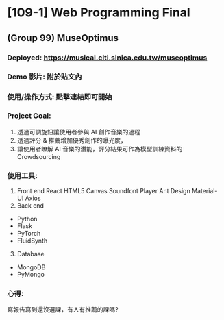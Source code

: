 # [109-1] Web Programming Final
## (Group 99) MuseOptimus
### Deployed: https://musicai.citi.sinica.edu.tw/museoptimus
### Demo 影片: 附於貼文內
### 使用/操作方式: 點擊連結即可開始
### Project Goal:
1. 透過可調旋鈕讓使用者參與 AI 創作音樂的過程
2. 透過評分 & 推薦增加優秀創作的曝光度，
3. 讓使用者瞭解 AI 音樂的潛能，評分結果可作為模型訓練資料的 Crowdsourcing
### 使用工具:
1. Front end
  React
  HTML5 Canvas
  Soundfont Player
  Ant Design
  Material-UI
  Axios
2. Back end
  - Python
  - Flask
  - PyTorch
  - FluidSynth
3. Database
  - MongoDB
  - PyMongo
### 心得:
寫報告寫到還沒選課，有人有推薦的課嗎?
